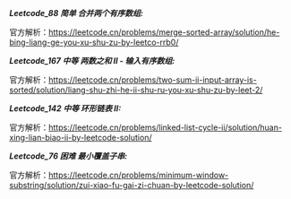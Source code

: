 **_Leetcode_88 简单 合并两个有序数组:_**

官方解析：https://leetcode.cn/problems/merge-sorted-array/solution/he-bing-liang-ge-you-xu-shu-zu-by-leetco-rrb0/

**_Leetcode_167 中等 两数之和 II - 输入有序数组:_**

官方解析：https://leetcode.cn/problems/two-sum-ii-input-array-is-sorted/solution/liang-shu-zhi-he-ii-shu-ru-you-xu-shu-zu-by-leet-2/

**_Leetcode_142 中等 环形链表 II:_**

官方解析：https://leetcode.cn/problems/linked-list-cycle-ii/solution/huan-xing-lian-biao-ii-by-leetcode-solution/

**_Leetcode_76 困难 最小覆盖子串:_**

官方解析：https://leetcode.cn/problems/minimum-window-substring/solution/zui-xiao-fu-gai-zi-chuan-by-leetcode-solution/
